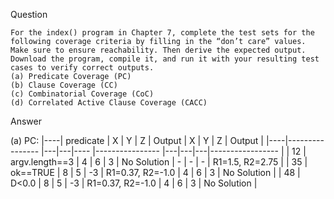 Question
```
For the index() program in Chapter 7, complete the test sets for the following coverage criteria by filling in the “don’t care” values. Make sure to ensure reachability. Then derive the expected output. Download the program, compile it, and run it with your resulting test cases to verify correct outputs.
(a) Predicate Coverage (PC)
(b) Clause Coverage (CC)
(c) Combinatorial Coverage (CoC)
(d) Correlated Active Clause Coverage (CACC) 
```

Answer

(a) PC:
|----| predicate        | X | Y | Z     | Output            | X | Y | Z | Output            |
|----|----------------  |---|---|----   |----------------   |---|---|---|-----------------  |
| 12 | argv.length==3   | 4 | 6 | 3     | No Solution       | - | - | - | R1=1.5, R2=2.75   |
| 35 | ok==TRUE         | 8 | 5 | -3    | R1=0.37, R2=-1.0  | 4 | 6 | 3 | No Solution       |
| 48 | D<0.0            | 8 | 5 | -3    | R1=0.37, R2=-1.0  | 4 | 6 | 3 | No Solution       |

